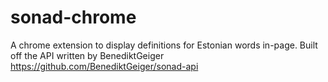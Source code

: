 # sonad-chrome
A chrome extension to display definitions for Estonian words in-page. Built off the API written by BenediktGeiger https://github.com/BenediktGeiger/sonad-api
